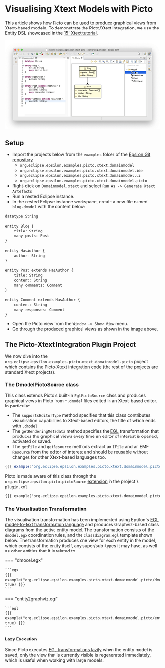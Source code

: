 # Visualising Xtext Models with Picto

This article shows how [Picto](../../picto) can be used to produce graphical views from Xtext-based models. To demonstrate the Picto/Xtext integration, we use the Entity DSL showcased in the [15' Xtext tutorial](https://www.eclipse.org/Xtext/documentation/102_domainmodelwalkthrough.html).

![](picto-xtext.gif)

## Setup

- Import the projects below from the `examples` folder of the [Epsilon Git repository](https://git.eclipse.org/c/epsilon/org.eclipse.epsilon.git/tree/examples)
    - `org.eclipse.epsilon.examples.picto.xtext.domainmodel`
    - `org.eclipse.epsilon.examples.picto.xtext.domainmodel.ide`
    - `org.eclipse.epsilon.examples.picto.xtext.domainmodel.ui`
    - `org.eclipse.epsilon.examples.picto.xtext.domainmodel.picto`
- Right-click on `Domainmodel.xtext` and select `Run As -> Generate Xtext Artefacts`
- Run a nested Eclipse instance.
- In the nested Eclipse instance workspace, create a new file named `blog.dmodel` with the content below:

```
datatype String
 
entity Blog {
    title: String
    many posts: Post
}
 
entity HasAuthor {
    author: String
}

entity Post extends HasAuthor {
    title: String
    content: String
    many comments: Comment
}
 
entity Comment extends HasAuthor {
    content: String
    many responses: Comment
}
```

- Open the Picto view from the `Window -> Show View` menu.
- Go through the produced graphical views as shown in the image above.

## The Picto-Xtext Integration Plugin Project

We now dive into the `org.eclipse.epsilon.examples.picto.xtext.domainmodel.picto` project which contains the Picto-Xtext integration code (the rest of the projects are standard Xtext projects).

### The DmodelPictoSource class

This class extends Picto's built-in `EglPictoSource` class and produces graphical views in Picto from `*.dmodel` files edited in an Xtext-based editor. In particular:

- The `supportsEditorType` method specifies that this class contributes visualisation capabilities to Xtext-based editors, the title of which ends with `.dmodel`
- The `getRenderingMetadata` method specifies the [EGL](../../egl) transformation that produces the graphical views every time an editor of interest is opened, activated or saved.
- The `getFile` and `getResource` methods extract an `IFile` and an EMF `Resource` from the editor of interest and should be reusable without changes for other Xtext-based languages too.

```java
{{{ example("org.eclipse.epsilon.examples.picto.xtext.domainmodel.picto/src/org/eclipse/epsilon/examples/picto/xtext/domainmodel/picto/DmodelPictoSource.java", false) }}}
```

Picto is made aware of this class through the `org.eclipse.epsilon.picto.pictoSource` [extension](../../picto/#extending-picto) in the project's `plugin.xml`.

```xml
{{{ example("org.eclipse.epsilon.examples.picto.xtext.domainmodel.picto/plugin.xml", false) }}}
```

### The Visualisation Transformation

The visualisation transformation has been implemented using Epsilon's [EGL model-to-text transformation language](../../egl) and produces Graphviz-based class diagrams from the active entity model. The transformation consists of the `dmodel.egx` coordination rules, and the `classdiagram.egl` template shown below. The transformation produces one view for each entity in the model, which consists of the entity itself, any super/sub-types it may have, as well as other entities that it is related to. 

=== "dmodel.egx"

    ```egx
    {{{ example("org.eclipse.epsilon.examples.picto.xtext.domainmodel.picto/dmodel.egx", true) }}}
    ```

=== "entity2graphviz.egl"

    ```egl
    {{{ example("org.eclipse.epsilon.examples.picto.xtext.domainmodel.picto/entity2graphviz.egl", true) }}}
    ```

#### Lazy Execution

Since Picto executes [EGL transformations lazily](../../picto/#scalability) when the entity model is saved, only the view that is currently visible is regenerated immediately, which is useful when working with large models.